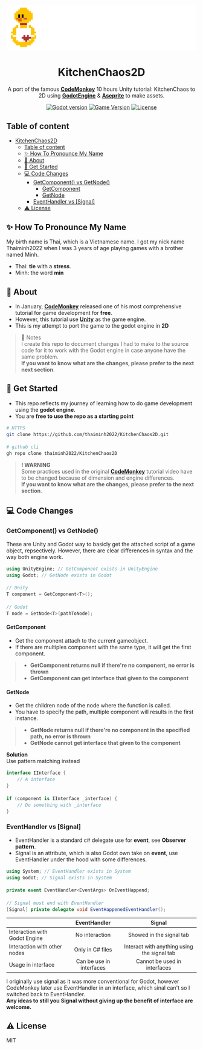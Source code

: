 <div align="center">

![Banner](./banner_nobackground.png "KitchenChaos2D")

<a name="readme-top"></a>

# KitchenChaos2D

A port of the famous [**CodeMonkey**][CodeMonkey] 10 hours Unity tutorial: KitchenChaos to 2D using [**GodotEngine**][godot_engine] & [**Aseprite**][aseprite_url] to make assets.

[![Godot version][godot_version_img]][godot_engine]
[![Game Version][game_version_img]][release_page]
[![License][repo_license_img]][repo_license_url]

</div>

## Table of content

- [KitchenChaos2D](#kitchenchaos2d)
  - [Table of content](#table-of-content)
  - [✨ How To Pronounce My Name](#-how-to-pronounce-my-name)
  - [📰 About](#-about)
  - [🔰 Get Started](#-get-started)
  - [💻 Code Changes](#-code-changes)
    - [GetComponent() vs GetNode()](#getcomponent-vs-getnode)
      - [GetComponent](#getcomponent)
      - [GetNode](#getnode)
    - [EventHandler vs \[Signal\]](#eventhandler-vs-signal)
  - [⚠️ License](#️-license)

## ✨ How To Pronounce My Name

My birth name is Thai, which is a Vietnamese name. I got my nick name Thaiminh2022 when I was 3 years of age playing games with a brother named Minh.

- Thai: **tie** with a **stress**.
- Minh: the word **min**

## 📰 About

- In January, [**CodeMonkey**][CodeMonkey] released one of his most comprehensive tutorial for game development for **free**.
- However, this tutorial use [**Unity**][unity_engine] as the game engine.
- This is my attempt to port the game to the godot engine in **2D**

> 📝 Notes </br>
> I create this repo to document changes I had to make to the source code for it to work with the Godot engine in case anyone have the same problem. </br>
>**If you want to know what are the changes, please prefer to the next next section**.

## 🔰 Get Started

- This repo reflects my journey of learning how to do game development using the **godot engine**.
- You are **free to use the repo as a starting point**

```bash
# HTTPS
git clone https://github.com/thaiminh2022/KitchenChaos2D.git

# github cli
gh repo clone thaiminh2022/KitchenChaos2D
```

> **! WARNING** </br>
> Some practices used in the original [**CodeMonkey**][CodeMonkey] tutorial video have to be changed because of dimension and engine differences. </br>
> **If you want to know what are the changes, please prefer to the next section**.

## 💻 Code Changes

### GetComponent() vs GetNode()

These are Unity and Godot way to basicly get the attached script of a game object, repsectively. However, there are clear differences in syntax and the way both engine work.

```csharp
using UnityEngine; // GetComponent exists in UnityEngine
using Godot; // GetNode exists in Godot

// Unity
T component = GetComponent<T>();

// Godot
T node = GetNode<T>(pathToNode);
```

#### GetComponent

- Get the component attach to the current gameobject.
- If there are multiples component with the same type, it will get the first component.

> - **GetComponent returns null if there're no component, no error is thrown**
> - **GetComponent can get interface  that given to the component**

#### GetNode

- Get the children node of the node where the function is called.
- You have to specify the path, multiple component will results in the first instance.

> - **GetNode returns null if there're no component in the specified path, no error is thrown**
> - **GetNode cannot get interface  that given to the component**

**Solution** </br>
Use pattern matching instead

```csharp
interface IInterface {
    // A interface
}

if (component is IInterface _interface) {
    // Do something with _interface
}
```

### EventHandler vs [Signal]

- EventHandler is a standard c# delegate use for **event**, see **Observer pattern**.
- Signal is an attribute, which is also Godot own take on **event**, use EventHandler under the hood with some differences.

```csharp
using System; // EventHandler exists in System
using Godot; // Signal exists in System  

private event EventHandler<EventArgs> OnEventHappend;

// Signal must end with EventHandler
[Signal] private delegate void EventHappenedEventHandler();
```

|   |      EventHandler      |  Signal |
|----------|:-------------:|:------:|
| Interaction with Godot Engine|  No interaction | Showed in the signal tab |
| Interaction with other nodes |    Only in C# files   |   Interact with anything using the signal tab |
| Usage in interface | Can be use in interfaces |    Cannot be used in interfaces |

I originally use signal as it was more conventional for Godot, however CodeMonkey later use EventHandler in an interface, which sinal can't so I switched back to EventHandler. </br>
**Any ideas to still you Signal without giving up the benefit of interface are welcome.**

## ⚠️ License

MIT

<!-- Game links -->
[godot_version_img]: https://img.shields.io/badge/Godot-4.2+-00ADD8?style=for-the-badge&logo=godotengine
[release_page]: https://github.com/thaiminh2022/kitchenchaos2d/releases
[game_version_img]: https://img.shields.io/badge/Version-0.1Beta-success?style=for-the-badge&logo=none

<!-- Author links -->

<!-- Others -->
[godot_engine]: https://godotengine.org
[unity_engine]: https://unity.com
[aseprite_url]: https://aseprite.org
[CodeMonkey]: https://youtube.com/@CodeMonkeyUnity

[repo_license_img]: https://img.shields.io/badge/LICENSE-MIT-yellow?style=for-the-badge&logo=none
[repo_license_url]: ./LICENSE

